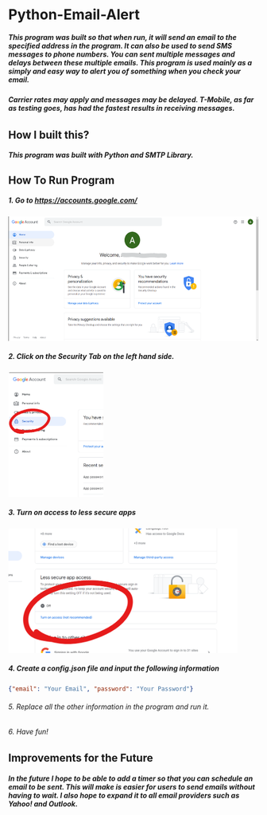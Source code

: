# Python-Email-Alert
##### This program was built so that when run, it will send an email to the specified address in the program. It can also be used to send SMS messages to phone numbers. You can sent multiple messages and delays between these multiple emails. This program is used mainly as a simply and easy way to alert you of something when you check your email.
###### ***Carrier rates may apply and messages may be delayed. T-Mobile, as far as testing goes, has had the fastest results in receiving messages.***
## How I built this?
##### This program was built with Python and SMTP Library. 

## How To Run Program
##### 1. Go to https://accounts.google.com/
<img height=250px src=img/step1.png>

##### 2. Click on the Security Tab on the left hand side.
<img height=250px src=img/step2.png>

##### 3. Turn on access to less secure apps 
<img height=250px src=img/step3.png>

##### 4. Create a config.json file and input the following information
```json
{"email": "Your Email", "password": "Your Password"}
```
###### 5. Replace all the other information in the program and run it.

###### 6. Have fun!

## Improvements for the Future
##### In the future I hope to be able to add a timer so that you can schedule an email to be sent. This will make is easier for users to send emails without having to wait. I also hope to expand it to all email providers such as Yahoo! and Outlook.